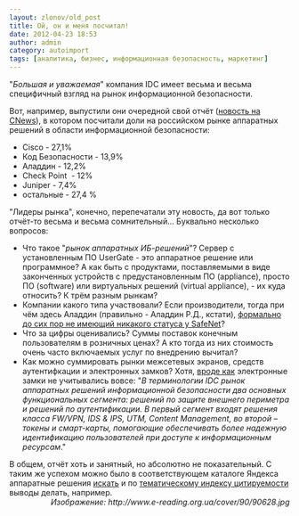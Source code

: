 ```yaml
---
layout: zlonov/old_post
title: Ой, он и меня посчитал!
date: 2012-04-23 18:53
author: admin
category: autoimport
tags: [аналитика, бизнес, информационная безопасность, маркетинг]
---
```

<div dir="ltr">

"<i>Большая и уважаемая</i>" компания IDC имеет весьма и весьма специфичный взгляд на рынок информационной безопасности.

Вот, например, выпустили они очередной свой отчёт (<a href="http://safe.cnews.ru/news/line/index.shtml?2012/04/20/486576">новость на CNews</a>), в котором посчитали доли на российском рынке аппаратных решений в области информационной безопасности:
<ul>
	<li>Cisco - 27,1%</li>
	<li>Код Безопасности - 13,9%</li>
	<li>Аладдин - 12,2%</li>
	<li>Check Point  - 12%</li>
	<li>Juniper - 7,4%</li>
	<li>остальные - 27,4 %</li>
</ul>
<div>"Лидеры рынка", конечно, перепечатали эту новость, да вот только отчёт-то весьма и весьма сомнительный... Буквально несколько вопросов:</div>
<div>
<ul>
	<li>Что такое "<i>рынок аппаратных ИБ-решений</i>"? Сервер с установленным ПО UserGate - это аппаратное решение или программное? А как быть с продуктами, поставляемыми в виде законченных устройств с предустановленным ПО (appliance), просто ПО (software) или виртуальных решений (virtual appliance), - их куда относить? К трём разным рынкам?</li>
	<li>Компании какого типа участвовали? Если производители, тогда при чём здесь Аладдин (правильно - Аладдин Р.Д., кстати), <a href="/2010/11/tolko-faktyi-i-odin-sluh/">формально до сих пор не имеющий никакого статуса у SafeNet</a>?</li>
	<li>Что за цифры оценивались? Суммы поставок конечным пользователям в розничных ценах? А кто тогда из них стоимость очень часто включаемых услуг по внедрению вычитал?</li>
	<li>Как можно суммировать рынки межсетевых экранов, средств аутентифкации и электронных замков? Хотя, <a href="http://www.tadviser.ru/index.php/%D0%A1%D1%82%D0%B0%D1%82%D1%8C%D1%8F:%D0%98%D0%BD%D1%84%D0%BE%D1%80%D0%BC%D0%B0%D1%86%D0%B8%D0%BE%D0%BD%D0%BD%D0%B0%D1%8F_%D0%B1%D0%B5%D0%B7%D0%BE%D0%BF%D0%B0%D1%81%D0%BD%D0%BE%D1%81%D1%82%D1%8C_(%D1%80%D1%8B%D0%BD%D0%BE%D0%BA_%D0%A0%D0%BE%D1%81%D1%81%D0%B8%D0%B8)#2012" target="_blank">вроде как</a> электронные замки не учитывались вовсе: "<i>В терминологии IDC рынок аппаратных решений информационной безопасности два основных функциональных сегмента: решений по защите внешнего периметра и решений по аутентификации. В первый сегмент входят решения класса FW/VPN, IDS &amp; IPS, UTM, Content Management, во второй – токены и смарт-карты, помогающие обеспечивать более надежную идентификацию пользователей при доступе к информационным ресурсам</i>."</li>
</ul>
<div>
<div>
<div>В общем, отчёт хоть и занятный, но абсолютно не показательный. С таким же успехом можно было в соответствующем каталоге Яндекса аппаратные решения <a href="http://yaca.yandex.ru/yca/cat/Computers/Security/?text=%D0%B0%D0%BF%D0%BF%D0%B0%D1%80%D0%B0%D1%82%D0%BD%D0%BE%D0%B5+%D1%80%D0%B5%D1%88%D0%B5%D0%BD%D0%B8%D0%B5&amp;strict=1">искать</a> и по <a href="http://help.yandex.ru/catalogue/?id=873431">тематическому индексу цитируемости </a>выводы делать, например.</div>
</div>
<div style="text-align: right;"><i>Изображение: http://www.e-reading.org.ua/cover/90/90628.jpg</i></div>
</div>
</div>
</div>
